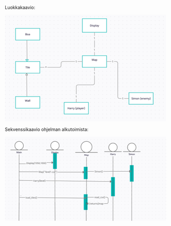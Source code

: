 Luokkakaavio:
 
![Luokkakaavio](/dokumentaatio/luokkakaavio.png)
 
Sekvenssikaavio ohjelman alkutoimista:
 
![Sekvenssikaavio](/dokumentaatio/sekvenssikaavio.png)
